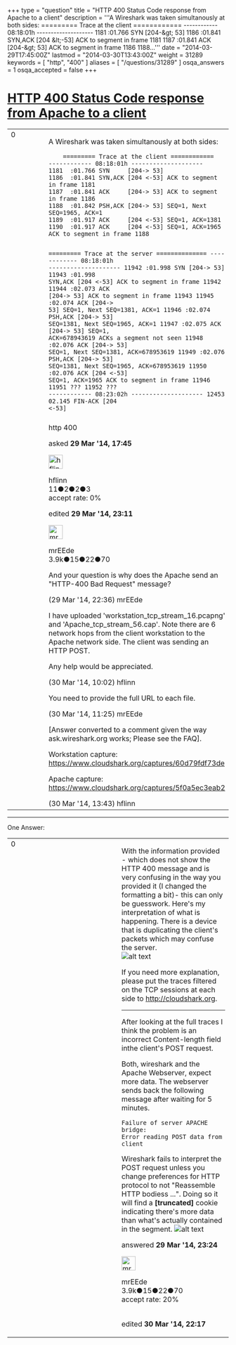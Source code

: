 +++
type = "question"
title = "HTTP 400 Status Code response from Apache to a client"
description = '''A Wireshark was taken simultanously at both sides:  ========= Trace at the client ============  ------------ 08:18:01h -------------------- 1181 :01.766 SYN [204-&amp;gt; 53] 1186 :01.841 SYN,ACK [204 &amp;lt;-53] ACK to segment in frame 1181  1187 :01.841 ACK [204-&amp;gt; 53] ACK to segment in frame 1186 1188...'''
date = "2014-03-29T17:45:00Z"
lastmod = "2014-03-30T13:43:00Z"
weight = 31289
keywords = [ "http", "400" ]
aliases = [ "/questions/31289" ]
osqa_answers = 1
osqa_accepted = false
+++

<div class="headNormal">

# [HTTP 400 Status Code response from Apache to a client](/questions/31289/http-400-status-code-response-from-apache-to-a-client)

</div>

<div id="main-body">

<div id="askform">

<table id="question-table" style="width:100%;"><colgroup><col style="width: 50%" /><col style="width: 50%" /></colgroup><tbody><tr class="odd"><td style="width: 30px; vertical-align: top"><div class="vote-buttons"><span id="post-31289-upvote" class="ajax-command post-vote up" rel="nofollow" title="I like this post (click again to cancel)"> </span><div id="post-31289-score" class="post-score" title="current number of votes">0</div><span id="post-31289-downvote" class="ajax-command post-vote down" rel="nofollow" title="I dont like this post (click again to cancel)"> </span> <span id="favorite-mark" class="ajax-command favorite-mark" rel="nofollow" title="mark/unmark this question as favorite (click again to cancel)"> </span><div id="favorite-count" class="favorite-count"></div></div></td><td><div id="item-right"><div class="question-body"><p>A Wireshark was taken simultanously at both sides:</p><pre><code>    ========= Trace at the client ============ 
------------ 08:18:01h --------------------
1181  :01.766 SYN     [204-&gt; 53]
1186  :01.841 SYN,ACK [204 &lt;-53] ACK to segment in frame 1181 
1187  :01.841 ACK     [204-&gt; 53] ACK to segment in frame 1186
1188  :01.842 PSH,ACK [204-&gt; 53] SEQ=1, Next SEQ=1965, ACK=1
1189  :01.917 ACK     [204 &lt;-53] SEQ=1, ACK=1381
1190  :01.917 ACK     [204 &lt;-53] SEQ=1, ACK=1965 ACK to segment in frame 1188

========= Trace at the server ==============
------------ 08:18:01h --------------------
11942 :01.998 SYN     [204-&gt; 53]
11943 :01.998 SYN,ACK [204 &lt;-53] ACK to segment in frame 11942
11944 :02.073 ACK     [204-&gt; 53] ACK to segment in frame 11943
11945 :02.074 ACK     [204-&gt; 53] SEQ=1, Next SEQ=1381, ACK=1
11946 :02.074 PSH,ACK [204-&gt; 53] SEQ=1381, Next SEQ=1965, ACK=1
11947 :02.075 ACK     [204-&gt; 53] SEQ=1, ACK=678943619 ACKs a segment not seen 
11948 :02.076 ACK     [204-&gt; 53] SEQ=1, Next SEQ=1381, ACK=678953619
11949 :02.076 PSH,ACK [204-&gt; 53] SEQ=1381, Next SEQ=1965, ACK=678953619 
11950 :02.076 ACK     [204 &lt;-53] SEQ=1, ACK=1965 ACK to segment in frame 11946
11951  ???
11952  ???
------------ 08:23:02h --------------------
12453 02.145 FIN-ACK  [204 &lt;-53]</code></pre></div><div id="question-tags" class="tags-container tags"><span class="post-tag tag-link-http" rel="tag" title="see questions tagged &#39;http&#39;">http</span> <span class="post-tag tag-link-400" rel="tag" title="see questions tagged &#39;400&#39;">400</span></div><div id="question-controls" class="post-controls"></div><div class="post-update-info-container"><div class="post-update-info post-update-info-user"><p>asked <strong>29 Mar '14, 17:45</strong></p><img src="https://secure.gravatar.com/avatar/90c9a2a4b7db59e1026f39af5e1e9bbf?s=32&amp;d=identicon&amp;r=g" class="gravatar" width="32" height="32" alt="hflinn&#39;s gravatar image" /><p><span>hflinn</span><br />
<span class="score" title="11 reputation points">11</span><span title="2 badges"><span class="badge1">●</span><span class="badgecount">2</span></span><span title="2 badges"><span class="silver">●</span><span class="badgecount">2</span></span><span title="3 badges"><span class="bronze">●</span><span class="badgecount">3</span></span><br />
<span class="accept_rate" title="Rate of the user&#39;s accepted answers">accept rate:</span> <span title="hflinn has no accepted answers">0%</span></p></div><div class="post-update-info post-update-info-edited"><p><span> edited <strong>29 Mar '14, 23:11</strong> </span></p><img src="https://secure.gravatar.com/avatar/5500bd1decb766660522dfb347eedc49?s=32&amp;d=identicon&amp;r=g" class="gravatar" width="32" height="32" alt="mrEEde&#39;s gravatar image" /><p><span>mrEEde</span><br />
<span class="score" title="3892 reputation points"><span>3.9k</span></span><span title="15 badges"><span class="badge1">●</span><span class="badgecount">15</span></span><span title="22 badges"><span class="silver">●</span><span class="badgecount">22</span></span><span title="70 badges"><span class="bronze">●</span><span class="badgecount">70</span></span></p></div></div><div id="comments-container-31289" class="comments-container"><span id="31290"></span><div id="comment-31290" class="comment"><div id="post-31290-score" class="comment-score"></div><div class="comment-text"><p>And your question is why does the Apache send an "HTTP-400 Bad Request" message?</p></div><div id="comment-31290-info" class="comment-info"><span class="comment-age">(29 Mar '14, 22:36)</span> <span class="comment-user userinfo">mrEEde</span></div></div><span id="31292"></span><div id="comment-31292" class="comment"><div id="post-31292-score" class="comment-score"></div><div class="comment-text"><p>I have uploaded 'workstation_tcp_stream_16.pcapng' and 'Apache_tcp_stream_56.cap'. Note there are 6 network hops from the client workstation to the Apache network side. The client was sending an HTTP POST.</p><p>Any help would be appreciated.</p></div><div id="comment-31292-info" class="comment-info"><span class="comment-age">(30 Mar '14, 10:02)</span> <span class="comment-user userinfo">hflinn</span></div></div><span id="31293"></span><div id="comment-31293" class="comment"><div id="post-31293-score" class="comment-score"></div><div class="comment-text"><p>You need to provide the full URL to each file.</p></div><div id="comment-31293-info" class="comment-info"><span class="comment-age">(30 Mar '14, 11:25)</span> <span class="comment-user userinfo">mrEEde</span></div></div><span id="31296"></span><div id="comment-31296" class="comment"><div id="post-31296-score" class="comment-score"></div><div class="comment-text"><p>[Answer converted to a comment given the way ask.wireshark.org works; Please see the FAQ].</p><p>Workstation capture: <a href="https://www.cloudshark.org/captures/60d79fdf73de">https://www.cloudshark.org/captures/60d79fdf73de</a></p><p>Apache capture: <a href="https://www.cloudshark.org/captures/5f0a5ec3eab2">https://www.cloudshark.org/captures/5f0a5ec3eab2</a></p></div><div id="comment-31296-info" class="comment-info"><span class="comment-age">(30 Mar '14, 13:43)</span> <span class="comment-user userinfo">hflinn</span></div></div></div><div id="comment-tools-31289" class="comment-tools"></div><div class="clear"></div><div id="comment-31289-form-container" class="comment-form-container"></div><div class="clear"></div></div></td></tr></tbody></table>

------------------------------------------------------------------------

<div class="tabBar">

<span id="sort-top"></span>

<div class="headQuestions">

One Answer:

</div>

</div>

<span id="31291"></span>

<div id="answer-container-31291" class="answer">

<table style="width:100%;"><colgroup><col style="width: 50%" /><col style="width: 50%" /></colgroup><tbody><tr class="odd"><td style="width: 30px; vertical-align: top"><div class="vote-buttons"><span id="post-31291-upvote" class="ajax-command post-vote up" rel="nofollow" title="I like this post (click again to cancel)"> </span><div id="post-31291-score" class="post-score" title="current number of votes">0</div><span id="post-31291-downvote" class="ajax-command post-vote down" rel="nofollow" title="I dont like this post (click again to cancel)"> </span></div></td><td><div class="item-right"><div class="answer-body"><p>With the information provided - which does not show the HTTP 400 message and is very confusing in the way you provided it (I changed the formatting a bit)- this can only be guesswork. Here's my interpretation of what is happening. There is a device that is duplicating the client's packets which may confuse the server.<br />
<img src="https://osqa-ask.wireshark.org/upfiles/Selection_002_1.jpeg" alt="alt text" /></p><p>If you need more explanation, please put the traces filtered on the TCP sessions at each side to <a href="http://cloudshark.org"></a><a href="http://cloudshark.org">http://cloudshark.org</a>.</p><hr /><p>After looking at the full traces I think the problem is an incorrect Content-length field inthe client's POST request.</p><p>Both, wireshark and the Apache Webserver, expect more data. The webserver sends back the following message after waiting for 5 minutes.<br />
</p><pre><code>Failure of server APACHE bridge:
Error reading POST data from client</code></pre><p>Wireshark fails to interpret the POST request unless you change preferences for HTTP protocol to not "Reassemble HTTP bodiess ...". Doing so it will find a <strong>[truncated]</strong> cookie indicating there's more data than what's actually contained in the segment. <img src="https://osqa-ask.wireshark.org/upfiles/Selection_043_2.png" alt="alt text" /></p></div><div class="answer-controls post-controls"></div><div class="post-update-info-container"><div class="post-update-info post-update-info-user"><p>answered <strong>29 Mar '14, 23:24</strong></p><img src="https://secure.gravatar.com/avatar/5500bd1decb766660522dfb347eedc49?s=32&amp;d=identicon&amp;r=g" class="gravatar" width="32" height="32" alt="mrEEde&#39;s gravatar image" /><p><span>mrEEde</span><br />
<span class="score" title="3892 reputation points"><span>3.9k</span></span><span title="15 badges"><span class="badge1">●</span><span class="badgecount">15</span></span><span title="22 badges"><span class="silver">●</span><span class="badgecount">22</span></span><span title="70 badges"><span class="bronze">●</span><span class="badgecount">70</span></span><br />
<span class="accept_rate" title="Rate of the user&#39;s accepted answers">accept rate:</span> <span title="mrEEde has 48 accepted answers">20%</span> </br></br></p></img></div><div class="post-update-info post-update-info-edited"><p><span> edited <strong>30 Mar '14, 22:17</strong> </span></p></div></div><div id="comments-container-31291" class="comments-container"></div><div id="comment-tools-31291" class="comment-tools"></div><div class="clear"></div><div id="comment-31291-form-container" class="comment-form-container"></div><div class="clear"></div></div></td></tr></tbody></table>

</div>

<div class="paginator-container-left">

</div>

</div>

</div>

